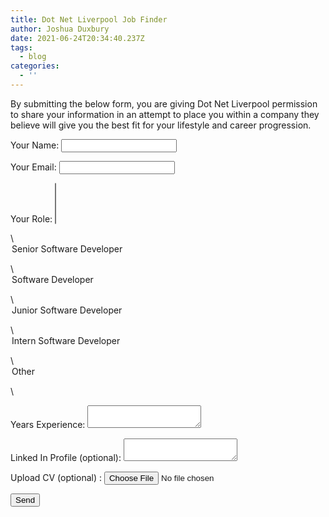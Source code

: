 ```yaml
---
title: Dot Net Liverpool Job Finder
author: Joshua Duxbury
date: 2021-06-24T20:34:40.237Z
tags:
  - blog
categories:
  - ''
---
```

<form name="contactrecruitmentform" method="POST" data-netlify="true">

By submitting the below form, you are giving Dot Net Liverpool permission to share your information in an attempt to place you within a company they believe will give you the best fit for your lifestyle and career progression. 

  <p>

   <label>Your Name: <input type="text" name="name" /></label>   

  </p>

  <p>

 <label>Your Email: <input type="email" name="email" /></label>

  </p>

  <p>

   <label>Your Role: <select name="role\\[]" multiple>

\    <option value="Senior">Senior Software Developer</option>

\    <option value="Mid">Software Developer</option>

\    <option value="Junior ">Junior Software Developer</option>

\    <option value="Intern ">Intern Software Developer</option>

\    <option value="Other ">Other</option>

\    </select></label>

  </p>

  <p>

   <label>Years Experience: <textarea name="message"></textarea></label>

  </p>

  <p>

   <label>Linked In Profile (optional): <textarea name="message"></textarea></label>

  </p>

  <p>

   <label>Upload CV (optional) : <input type="file" name="cvfile" /></label>

  </p>

  <p>

   <button type="submit">Send</button>

  </p>

</form>
